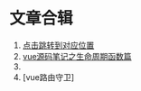 # 文章合辑
1. [点击跳转到对应位置](https://github.com/lyllovelemon/algorithm-js/tree/master/docs/blog/1.md)
2. [vue源码笔记之生命周期函数篇](https://github.com/lyllovelemon/algorithm-js/tree/master/docs/blog/2.md)
3.
4. [vue路由守卫]